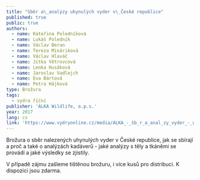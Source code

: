 ```yaml
---
title: "Sběr a\_analýzy uhynulých vyder v\_České republice"
published: true
public: true
authors:
  - name: Kateřina Poledníková
  - name: Lukáš Poledník
  - name: Václav Beran
  - name: Tereza Mináriková
  - name: Václav Hlaváč
  - name: Jitka Větrovcová
  - name: Lenka Husáková
  - name: Jaroslav Vadlejch
  - name: Eva Bártová
  - name: Petra Hájková
type: Brožura
tags:
  - vydra říční
publisher: 'ALKA Wildlife, o.p.s.'
year: 2017
lang: cs
link: 'https://www.vydryonline.cz/media/ALKA_-_Sb_r_a_anal_zy_vyder_-_web.pdf'
---
```

Brožura o sběr nalezených uhynulých vyder v České republice, jak se sbírají a proč a také o analýzách kadáverů - jaké analýzy s těly a tkáněmi se provádí a jaké výsledky se zjistily.

V případě zájmu zašleme tištěnou brožuru, i více kusů pro distribuci. K dispozici jsou zdarma.
